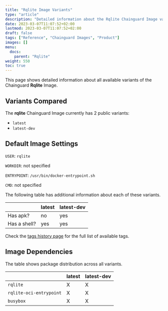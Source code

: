 ```yaml
---
title: "Rqlite Image Variants"
type: "article"
description: "Detailed information about the Rqlite Chainguard Image variants"
date: 2023-03-07T11:07:52+02:00
lastmod: 2023-03-07T11:07:52+02:00
draft: false
tags: ["Reference", "Chainguard Images", "Product"]
images: []
menu:
  docs:
    parent: "Rqlite"
weight: 550
toc: true
---
```


This page shows detailed information about all available variants of the Chainguard **Rqlite** Image.

## Variants Compared
The **rqlite** Chainguard Image currently has 2 public variants: 

- `latest`
- `latest-dev`

## Default Image Settings
`USER`:		`rqlite`

`WORKDIR`:	not specified

`ENTRYPOINT`:	`/usr/bin/docker-entrypoint.sh`

`CMD`:		not specified

The following table has additional information about each of these variants.

|              | latest | latest-dev |
|--------------|--------|------------|
| Has apk?     | no     | yes        |
| Has a shell? | yes    | yes        |

Check the [tags history page](/chainguard/chainguard-images/reference/rqlite/tags_history/) for the full list of available tags.
## Image Dependencies
The table shows package distribution across all variants.

|                         | latest | latest-dev |
|-------------------------|--------|------------|
| `rqlite`                | X      | X          |
| `rqlite-oci-entrypoint` | X      | X          |
| `busybox`               | X      | X          |
